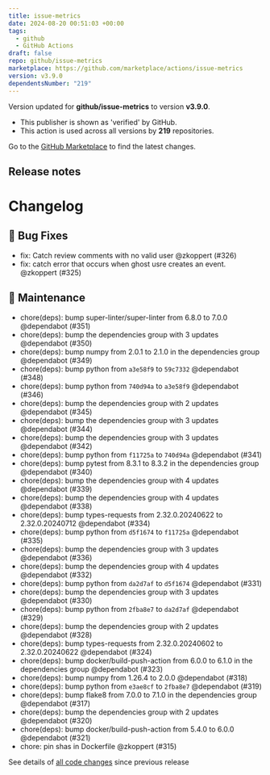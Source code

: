 ```yaml
---
title: issue-metrics
date: 2024-08-20 00:51:03 +00:00
tags:
  - github
  - GitHub Actions
draft: false
repo: github/issue-metrics
marketplace: https://github.com/marketplace/actions/issue-metrics
version: v3.9.0
dependentsNumber: "219"
---
```



Version updated for **github/issue-metrics** to version **v3.9.0**.
- This publisher is shown as 'verified' by GitHub.
- This action is used across all versions by **219** repositories.

Go to the [GitHub Marketplace](https://github.com/marketplace/actions/issue-metrics) to find the latest changes.

## Release notes

# Changelog
## 🐛 Bug Fixes

- fix: Catch review comments with no valid user @zkoppert (#326)
- fix: catch error that occurs when ghost usre creates an event. @zkoppert (#325)

## 🧰 Maintenance

- chore(deps): bump super-linter/super-linter from 6.8.0 to 7.0.0 @dependabot (#351)
- chore(deps): bump the dependencies group with 3 updates @dependabot (#350)
- chore(deps): bump numpy from 2.0.1 to 2.1.0 in the dependencies group @dependabot (#349)
- chore(deps): bump python from `a3e58f9` to `59c7332` @dependabot (#348)
- chore(deps): bump python from `740d94a` to `a3e58f9` @dependabot (#346)
- chore(deps): bump the dependencies group with 2 updates @dependabot (#345)
- chore(deps): bump the dependencies group with 3 updates @dependabot (#344)
- chore(deps): bump the dependencies group with 3 updates @dependabot (#342)
- chore(deps): bump python from `f11725a` to `740d94a` @dependabot (#341)
- chore(deps): bump pytest from 8.3.1 to 8.3.2 in the dependencies group @dependabot (#340)
- chore(deps): bump the dependencies group with 4 updates @dependabot (#339)
- chore(deps): bump the dependencies group with 4 updates @dependabot (#338)
- chore(deps): bump types-requests from 2.32.0.20240622 to 2.32.0.20240712 @dependabot (#334)
- chore(deps): bump python from `d5f1674` to `f11725a` @dependabot (#335)
- chore(deps): bump the dependencies group with 3 updates @dependabot (#336)
- chore(deps): bump the dependencies group with 4 updates @dependabot (#332)
- chore(deps): bump python from `da2d7af` to `d5f1674` @dependabot (#331)
- chore(deps): bump the dependencies group with 3 updates @dependabot (#330)
- chore(deps): bump python from `2fba8e7` to `da2d7af` @dependabot (#329)
- chore(deps): bump the dependencies group with 2 updates @dependabot (#328)
- chore(deps): bump types-requests from 2.32.0.20240602 to 2.32.0.20240622 @dependabot (#324)
- chore(deps): bump docker/build-push-action from 6.0.0 to 6.1.0 in the dependencies group @dependabot (#323)
- chore(deps): bump numpy from 1.26.4 to 2.0.0 @dependabot (#318)
- chore(deps): bump python from `e3ae8cf` to `2fba8e7` @dependabot (#319)
- chore(deps): bump flake8 from 7.0.0 to 7.1.0 in the dependencies group @dependabot (#317)
- chore(deps): bump the dependencies group with 2 updates @dependabot (#320)
- chore(deps): bump docker/build-push-action from 5.4.0 to 6.0.0 @dependabot (#321)
- chore: pin shas in Dockerfile @zkoppert (#315)

See details of [all code changes](https://github.com/github/issue-metrics/compare/v3.8.0...v3.9.0) since previous release

